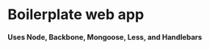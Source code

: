 Boilerplate web app
=========================
#### Uses Node, Backbone, Mongoose, Less, and Handlebars
